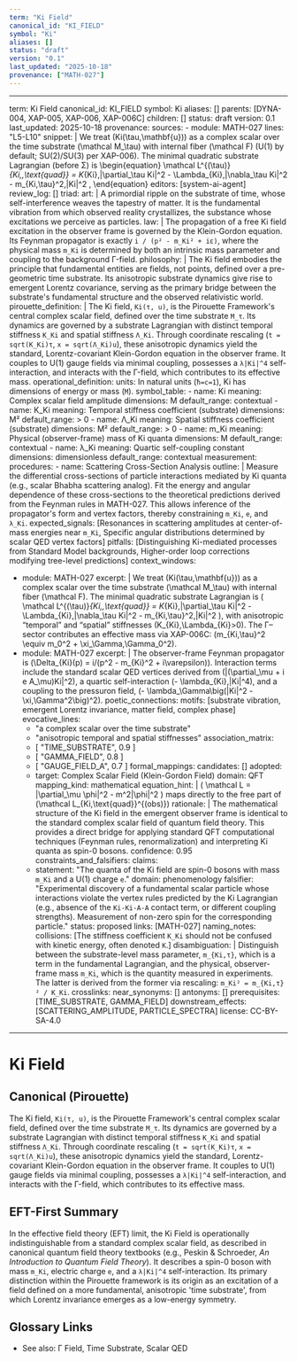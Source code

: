 ```yaml
---
term: "Ki Field"
canonical_id: "KI_FIELD"
symbol: "Ki"
aliases: []
status: "draft"
version: "0.1"
last_updated: "2025-10-18"
provenance: ["MATH-027"]
---
```


---
term: Ki Field
canonical_id: KI_FIELD
symbol: Ki
aliases: []
parents: [DYNA-004, XAP-005, XAP-006, XAP-006C]
children: []
status: draft
version: 0.1
last_updated: 2025-10-18
provenance:
  sources:
    - module: MATH-027
      lines: "L5-L10"
      snippet: |
        We treat \(Ki(\tau,\mathbf{u})\) as a complex scalar over the time substrate \(\mathcal M_\tau\) with internal fiber \(\mathcal F\) (U(1) by default; SU(2)/SU(3) per XAP-006).
        The minimal quadratic substrate Lagrangian (before Σ) is
        \begin{equation}
        \mathcal L^{(\tau)}_{Ki,\,\text{quad}}
        = K_{Ki}\,|\partial_\tau Ki|^2
        - \Lambda_{Ki}\,|\nabla_\tau Ki|^2
        - m_{Ki,\tau}^2\,|Ki|^2 ,
        \end{equation}
  editors: [system-ai-agent]
  review_log: []
triad:
  art: |
    A primordial ripple on the substrate of time, whose self-interference weaves the tapestry of matter. It is the fundamental vibration from which observed reality crystallizes, the substance whose excitations we perceive as particles.
  law: |
    The propagation of a free Ki field excitation in the observer frame is governed by the Klein-Gordon equation. Its Feynman propagator is exactly `i / (p² - m_Ki² + iε)`, where the physical mass `m_Ki` is determined by both an intrinsic mass parameter and coupling to the background Γ-field.
  philosophy: |
    The Ki field embodies the principle that fundamental entities are fields, not points, defined over a pre-geometric time substrate. Its anisotropic substrate dynamics give rise to emergent Lorentz covariance, serving as the primary bridge between the substrate's fundamental structure and the observed relativistic world.
pirouette_definition: |
  The Ki field, `Ki(τ, u)`, is the Pirouette Framework's central complex scalar field, defined over the time substrate `M_τ`. Its dynamics are governed by a substrate Lagrangian with distinct temporal stiffness `K_Ki` and spatial stiffness `Λ_Ki`. Through coordinate rescaling (`t = sqrt(K_Ki)τ`, `x = sqrt(Λ_Ki)u`), these anisotropic dynamics yield the standard, Lorentz-covariant Klein-Gordon equation in the observer frame. It couples to U(1) gauge fields via minimal coupling, possesses a `λ|Ki|^4` self-interaction, and interacts with the Γ-field, which contributes to its effective mass.
operational_definition:
  units: In natural units (`ħ=c=1`), Ki has dimensions of energy or mass (`M`).
  symbol_table:
    - name: Ki
      meaning: Complex scalar field amplitude
      dimensions: M
      default_range: contextual
    - name: K_Ki
      meaning: Temporal stiffness coefficient (substrate)
      dimensions: M²
      default_range: > 0
    - name: Λ_Ki
      meaning: Spatial stiffness coefficient (substrate)
      dimensions: M²
      default_range: > 0
    - name: m_Ki
      meaning: Physical (observer-frame) mass of Ki quanta
      dimensions: M
      default_range: contextual
    - name: λ_Ki
      meaning: Quartic self-coupling constant
      dimensions: dimensionless
      default_range: contextual
  measurement:
    procedures:
      - name: Scattering Cross-Section Analysis
        outline: |
          Measure the differential cross-sections of particle interactions mediated by Ki quanta (e.g., scalar Bhabha scattering analog). Fit the energy and angular dependence of these cross-sections to the theoretical predictions derived from the Feynman rules in MATH-027. This allows inference of the propagator's form and vertex factors, thereby constraining `m_Ki`, `e`, and `λ_Ki`.
        expected_signals: [Resonances in scattering amplitudes at center-of-mass energies near `m_Ki`, Specific angular distributions determined by scalar QED vertex factors]
        pitfalls: [Distinguishing Ki-mediated processes from Standard Model backgrounds, Higher-order loop corrections modifying tree-level predictions]
context_windows:
  - module: MATH-027
    excerpt: |
      We treat \(Ki(\tau,\mathbf{u})\) as a complex scalar over the time substrate \(\mathcal M_\tau\) with internal fiber \(\mathcal F\). The minimal quadratic substrate Lagrangian is
      \( \mathcal L^{(\tau)}_{Ki,\,\text{quad}} = K_{Ki}\,|\partial_\tau Ki|^2 - \Lambda_{Ki}\,|\nabla_\tau Ki|^2 - m_{Ki,\tau}^2\,|Ki|^2 \),
      with anisotropic “temporal” and “spatial” stiffnesses \(K_{Ki},\Lambda_{Ki}>0\). The Γ–sector contributes an effective mass via XAP-006C:
      \(m_{Ki,\tau}^2 \equiv m_0^2 + \xi_\Gamma\,\Gamma_0^2\).
  - module: MATH-027
    excerpt: |
      The observer-frame Feynman propagator is \(\Delta_{Ki}(p) = i/(p^2 - m_{Ki}^2 + i\varepsilon)\). Interaction terms include the standard scalar QED vertices derived from \(|(\partial_\mu + i e A_\mu)Ki|^2\), a quartic self-interaction \(- \lambda_{Ki}\,|Ki|^4\), and a coupling to the pressuron field, \(- \lambda_\Gamma\big(|Ki|^2 - \xi\,\Gamma^2\big)^2\).
poetic_connections:
  motifs: [substrate vibration, emergent Lorentz invariance, matter field, complex phase]
  evocative_lines:
    - "a complex scalar over the time substrate"
    - "anisotropic temporal and spatial stiffnesses"
  association_matrix:
    - [ "TIME_SUBSTRATE", 0.9 ]
    - [ "GAMMA_FIELD", 0.8 ]
    - [ "GAUGE_FIELD_A", 0.7 ]
formal_mappings:
  candidates: []
  adopted:
    - target: Complex Scalar Field (Klein-Gordon Field)
      domain: QFT
      mapping_kind: mathematical
      equation_hint: |
        \( \mathcal L = |\partial_\mu \phi|^2 - m^2|\phi|^2 \) maps directly to the free part of \(\mathcal L_{Ki,\text{quad}}^{(obs)}\)
      rationale: |
        The mathematical structure of the Ki field in the emergent observer frame is identical to the standard complex scalar field of quantum field theory. This provides a direct bridge for applying standard QFT computational techniques (Feynman rules, renormalization) and interpreting Ki quanta as spin-0 bosons.
      confidence: 0.95
constraints_and_falsifiers:
  claims:
    - statement: "The quanta of the Ki field are spin-0 bosons with mass `m_Ki` and a U(1) charge `e`."
      domain: phenomenology
      falsifier: "Experimental discovery of a fundamental scalar particle whose interactions violate the vertex rules predicted by the Ki Lagrangian (e.g., absence of the `Ki-Ki-A-A` contact term, or different coupling strengths). Measurement of non-zero spin for the corresponding particle."
      status: proposed
      links: [MATH-027]
naming_notes:
  collisions: [The stiffness coefficient `K_Ki` should not be confused with kinetic energy, often denoted `K`.]
  disambiguation: |
    Distinguish between the substrate-level mass parameter, `m_{Ki,τ}`, which is a term in the fundamental Lagrangian, and the physical, observer-frame mass `m_Ki`, which is the quantity measured in experiments. The latter is derived from the former via rescaling: `m_Ki² = m_{Ki,τ}² / K_Ki`.
crosslinks:
  near_synonyms: []
  antonyms: []
  prerequisites: [TIME_SUBSTRATE, GAMMA_FIELD]
  downstream_effects: [SCATTERING_AMPLITUDE, PARTICLE_SPECTRA]
license: CC-BY-SA-4.0
---

# Ki Field

## Canonical (Pirouette)
The Ki field, `Ki(τ, u)`, is the Pirouette Framework's central complex scalar field, defined over the time substrate `M_τ`. Its dynamics are governed by a substrate Lagrangian with distinct temporal stiffness `K_Ki` and spatial stiffness `Λ_Ki`. Through coordinate rescaling (`t = sqrt(K_Ki)τ`, `x = sqrt(Λ_Ki)u`), these anisotropic dynamics yield the standard, Lorentz-covariant Klein-Gordon equation in the observer frame. It couples to U(1) gauge fields via minimal coupling, possesses a `λ|Ki|^4` self-interaction, and interacts with the Γ-field, which contributes to its effective mass.

## EFT-First Summary
In the effective field theory (EFT) limit, the Ki Field is operationally indistinguishable from a standard complex scalar field, as described in canonical quantum field theory textbooks (e.g., Peskin & Schroeder, *An Introduction to Quantum Field Theory*). It describes a spin-0 boson with mass `m_Ki`, electric charge `e`, and a `λ|Ki|^4` self-interaction. Its primary distinction within the Pirouette framework is its origin as an excitation of a field defined on a more fundamental, anisotropic 'time substrate', from which Lorentz invariance emerges as a low-energy symmetry.

## Glossary Links
- See also: Γ Field, Time Substrate, Scalar QED